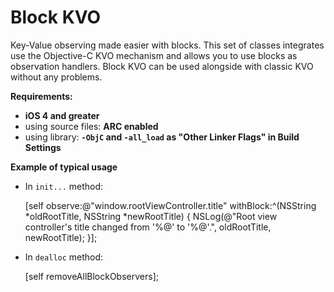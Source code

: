 Block KVO
=========

Key-Value observing made easier with blocks.
This set of classes integrates use the Objective-C KVO mechanism and allows you to use blocks as observation handlers.
Block KVO can be used alongside with classic KVO without any problems.

**Requirements:**
  - **iOS 4 and greater**
  - using source files: **ARC enabled**
  - using library: **`-ObjC` and `-all_load` as "Other Linker Flags" in Build Settings**

**Example of typical usage**
  - In `init...` method:

    [self observe:@"window.rootViewController.title"
        withBlock:^(NSString *oldRootTitle, NSString *newRootTitle) {
        NSLog(@"Root view controller's title changed from '%@' to '%@'.", oldRootTitle, newRootTitle);
    }];

  - In `dealloc` method:

    [self removeAllBlockObservers];
